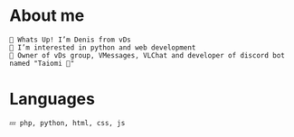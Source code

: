 # About me

    👋 Whats Up! I’m Denis from vDs
    💙 I’m interested in python and web development
    💢 Owner of vDs group, VMessages, VLChat and developer of discord bot named "Taiomi 🍥"
    
# Languages

    💤 php, python, html, css, js
